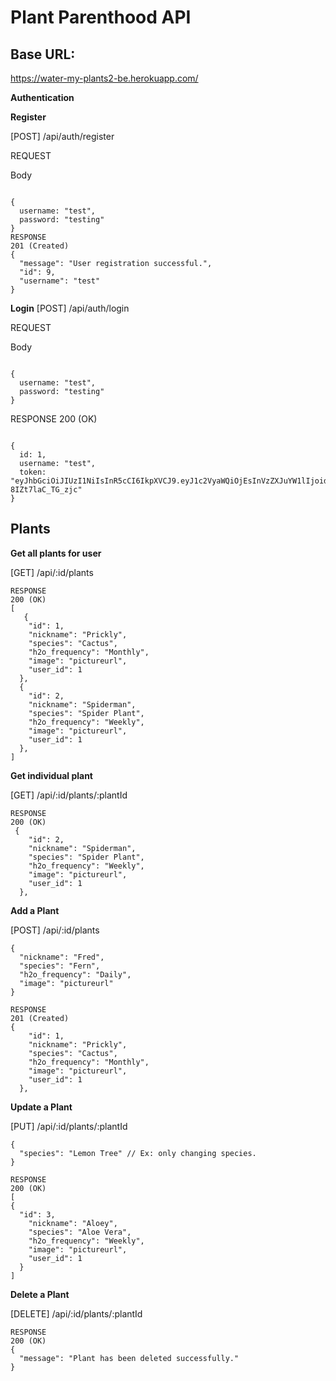 # **Plant Parenthood API**

## **Base URL:**
https://water-my-plants2-be.herokuapp.com/

**Authentication**

**Register**

[POST] /api/auth/register

REQUEST

Body

	

```

{
  username: "test",
  password: "testing"
}
RESPONSE
201 (Created)
{
  "message": "User registration successful.",
  "id": 9,
  "username": "test"
}
```
**Login**
[POST] /api/auth/login

REQUEST

Body



```

{
  username: "test",
  password: "testing"
}
```

RESPONSE
200 (OK)
```

{
  id: 1,
  username: "test",
  token: "eyJhbGciOiJIUzI1NiIsInR5cCI6IkpXVCJ9.eyJ1c2VyaWQiOjEsInVzZXJuYW1lIjoidGVzdCIsImlhdCI6MTU4MzExODAzNiwiZXhwIjoxNTg0MzI3NjM2fQ.Yd5JCaZJ6cDhGFwSgd1NoOyJ4E4-8IZt7laC_TG_zjc"
}
```
## **Plants**

**Get all plants for user**

[GET] /api/:id/plants


```
RESPONSE
200 (OK)
[
   {
    "id": 1,
    "nickname": "Prickly",
    "species": "Cactus",
    "h2o_frequency": "Monthly",
    "image": "pictureurl",
    "user_id": 1
  },
  {
    "id": 2,
    "nickname": "Spiderman",
    "species": "Spider Plant",
    "h2o_frequency": "Weekly",
    "image": "pictureurl",
    "user_id": 1
  },
]
```
**Get individual plant**

[GET] /api/:id/plants/:plantId

```
RESPONSE
200 (OK)
 {
    "id": 2,
    "nickname": "Spiderman",
    "species": "Spider Plant",
    "h2o_frequency": "Weekly",
    "image": "pictureurl",
    "user_id": 1
  },
```
**Add a Plant**

[POST] /api/:id/plants


```
{
  "nickname": "Fred",
  "species": "Fern",
  "h2o_frequency": "Daily",
  "image": "pictureurl"
}
```
```
RESPONSE
201 (Created)
{
    "id": 1,
    "nickname": "Prickly",
    "species": "Cactus",
    "h2o_frequency": "Monthly",
    "image": "pictureurl",
    "user_id": 1
  },
```
**Update a Plant**

[PUT] /api/:id/plants/:plantId



```
{
  "species": "Lemon Tree" // Ex: only changing species.
}
```
```
RESPONSE
200 (OK)
[
{
  "id": 3,
    "nickname": "Aloey",
    "species": "Aloe Vera",
    "h2o_frequency": "Weekly",
    "image": "pictureurl",
    "user_id": 1
  }
]
```
**Delete a Plant**

[DELETE] /api/:id/plants/:plantId



```
RESPONSE
200 (OK)
{
  "message": "Plant has been deleted successfully."
}